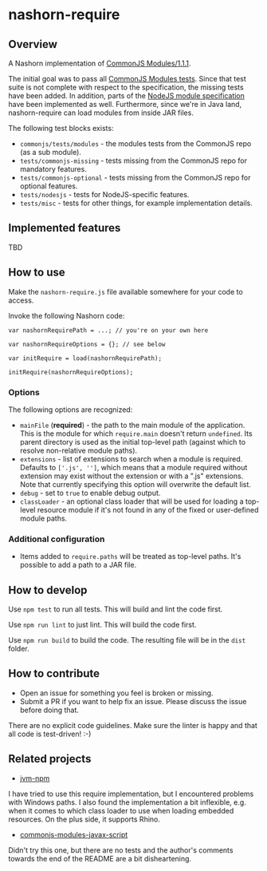 # nashorn-require

## Overview

A Nashorn implementation of [CommonJS Modules/1.1.1](http://wiki.commonjs.org/wiki/Modules/1.1.1).

The initial goal was to pass all [CommonJS Modules tests](https://github.com/commonjs/commonjs/tree/master/tests/modules/1.0). Since that test suite is not complete with respect to the specification, the missing tests have been added. In addition, parts of the [NodeJS module specification](https://nodejs.org/api/modules.html) have been implemented as well. Furthermore, since we're in Java land, nashorn-require can load modules from inside JAR files.

The following test blocks exists:

* `commonjs/tests/modules` - the modules tests from the CommonJS repo (as a sub module).
* `tests/commonjs-missing` - tests missing from the CommonJS repo for mandatory features.
* `tests/commonjs-optional` - tests missing from the CommonJS repo for optional features.
* `tests/nodesjs` - tests for NodeJS-specific features.
* `tests/misc` - tests for other things, for example implementation details.

## Implemented features

TBD

## How to use

Make the `nashorn-require.js` file available somewhere for your code to access.

Invoke the following Nashorn code:

```
var nashornRequirePath = ...; // you're on your own here

var nashornRequireOptions = {}; // see below

var initRequire = load(nashornRequirePath);

initRequire(nashornRequireOptions);
```

### Options

The following options are recognized:

* `mainFile` (**required**) - the path to the main module of the application. This is the module for which `require.main` doesn't return `undefined`. Its parent directory is used as the initial top-level path (against which to resolve non-relative module paths).
* `extensions` - list of extensions to search when a module is required. Defaults to `['.js', '']`, which means that a module required without extension may exist without the extension or with a ".js" extensions. Note that currently specifying this option will overwrite the default list.
* `debug` - set to `true` to enable debug output.
* `classLoader` - an optional class loader that will be used for loading a top-level resource module if it's not found in any of the fixed or user-defined module paths.

### Additional configuration

* Items added to `require.paths` will be treated as top-level paths. It's possible to add a path to a JAR file.

## How to develop

Use `npm test` to run all tests. This will build and lint the code first.

Use `npm run lint` to just lint. This will build the code first.

Use `npm run build` to build the code. The resulting file will be in the `dist` folder.

## How to contribute

* Open an issue for something you feel is broken or missing.
* Submit a PR if you want to help fix an issue. Please discuss the issue before doing that.

There are no explicit code guidelines. Make sure the linter is happy and that all code is test-driven! :-)

## Related projects

* [jvm-npm](https://github.com/nodyn/jvm-npm)

I have tried to use this require implementation, but I encountered problems with Windows paths. I also
found the implementation a bit inflexible, e.g. when it comes to which class loader to use when loading
embedded resources. On the plus side, it supports Rhino.

* [commonjs-modules-javax-script](https://github.com/walterhiggins/commonjs-modules-javax-script)

Didn't try this one, but there are no tests and the author's comments towards the end of the README
are a bit disheartening.
